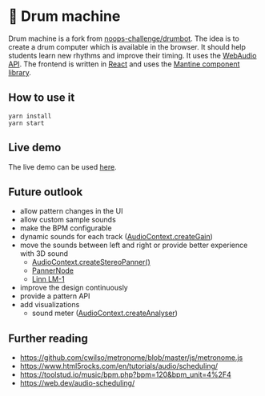 # 🎼 Drum machine

Drum machine is a fork from [noops-challenge/drumbot](https://github.com/noops-challenge/drumbot). The idea is to create
a drum computer which is available in the browser. It should help students learn new rhythms and improve their timing.
It uses the [WebAudio API](https://developer.mozilla.org/en-US/docs/Web/API/Web_Audio_API). The frontend is written
in [React](https://reactjs.org/) and uses the [Mantine component library](https://mantine.dev/).

## How to use it

```
yarn install
yarn start
```

## Live demo

The live demo can be used [here](https://drummachine.martinclaus.dev/).

## Future outlook

* allow pattern changes in the UI
* allow custom sample sounds
* make the BPM configurable
* dynamic sounds for each
  track ([AudioContext.createGain](https://developer.mozilla.org/en-US/docs/Web/API/BaseAudioContext/createGain))
* move the sounds between left and right or provide better experience with 3D sound
    * [AudioContext.createStereoPanner()](https://developer.mozilla.org/en-US/docs/Web/API/BaseAudioContext/createStereoPanner)
    * [PannerNode](https://developer.mozilla.org/en-US/docs/Web/API/PannerNode)
    * [Linn LM-1](https://en.wikipedia.org/wiki/Linn_LM-1)
* improve the design continuously
* provide a pattern API
* add visualizations
    * sound
      meter ([AudioContext.createAnalyser](https://developer.mozilla.org/en-US/docs/Web/API/BaseAudioContext/createAnalyser))

## Further reading

* https://github.com/cwilso/metronome/blob/master/js/metronome.js
* https://www.html5rocks.com/en/tutorials/audio/scheduling/
* https://toolstud.io/music/bpm.php?bpm=120&bpm_unit=4%2F4
* https://web.dev/audio-scheduling/
